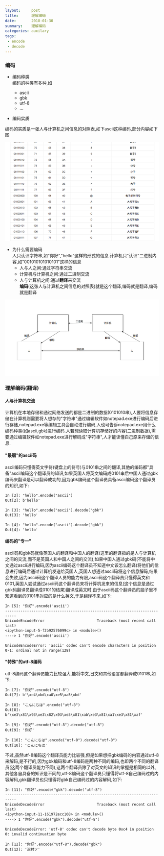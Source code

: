 ```yaml
---
layout:     post
title:      理解编码
date:       2018-01-30
summary:    理解编码
categories: auxilary
tags:
 - encode
 - decode
---
```


### 编码

+ 编码种类  
编码的种类有多种,如
    + ascii
    + gbk
    + utf-8
    + ...

+ 编码实质

编码的实质是一张人与计算机之间信息的对照表,如下ascii这种编码,部分内容如下图

![ascii码表][1]

+ 为什么需要编码  
人只认识字符串,如"你好","hello"这样的形式的信息.计算机只"认识"二进制内容,如"001010101010101"这样的信息
    + 人与人之间:通过字符串交流
    + 计算机与计算机之间:通过二进制交流
    + 人与计算机之间:通过**翻译**来交流  
    **编码**(这张人与计算机之间信息的对照表)就是这个翻译,编码就是翻译,编码就是翻译

![人机交流][2]

###  理解编码(翻译)

#### 人与计算机交流

计算机在本地存储和通过网络发送的都是二进制的数据(0101010串),人要将信息存储在计算机则需要将人想存的"字符串"通过编辑软件如notepad.exe进行编码后进行存储,notepad.exe等编辑工具会自动进行编码,人也可告诉notepad.exe用什么编码种类(如ascii,gbk)进行编码.人若想读取计算机存储好的内容(二进制数据),需要通过编辑软件如notepad.exe进行解码成"字符串",人才能读懂自己原来存储的信息.

#### "最弱"的ascii码

ascii编码只懂得英文字符(键盘上的符号)与0101串之间的翻译,其他的编码都"具备"ascii编码这个翻译员的知识,如果英国人将英文编码成0101串后中国人通过gbk编码来翻译是可以翻译成功的,因为gbk编码这个翻译员具备ascii编码这个翻译员的知识,如下:

```
In [2]: "hello".encode("ascii")
Out[2]: b'hello'

In [3]: "hello".encode("ascii").decode("gbk")
Out[3]: 'hello'

In [4]: "hello".encode("ascii").decode("gbk")
Out[4]: 'hello'
```

#### 编码的"专一"

ascii码和gbk码就像英国人的翻译和中国人的翻译(这里的翻译指的是人与计算机之间的交流,而不是英国人和中国人之间的交流),如果中国人通过gbk码(不能将中文通过ascii进行编码,因为ascii编码这个翻译员不知道中文该怎么翻译)将他们的信息进行编码后通过计算机发送给英国人,英国人想通过ascii码将这个信息解码,结果会失败,因为ascii码这个翻译人员的能力有限,ascii码这个翻译员只懂得英文和0101,英国人尝试通过ascii码这个翻译员来将计算机发来的信息(这个信息是通过gbk码翻译员翻译成0101的结果)翻译成英文时,由于ascii码这个翻译员的脑子里不知道看到的0101串对应的是什么英文,于是翻译不来,如下:

```
In [5]: "你好".encode('ascii')
---------------------------------------------------------------------------
UnicodeEncodeError                        Traceback (most recent call last)
<ipython-input-5-f2b92576099c> in <module>()
----> 1 "你好".encode('ascii')

UnicodeEncodeError: 'ascii' codec can't encode characters in position 0-1: ordinal not in range(128)
```

####  "特殊"的utf-8编码

utf-8编码这个翻译员能力比较强大,能将中文,日文和其他语言都翻译成0101串,如下:

```
In [7]: "你好".encode("utf-8")
Out[7]: b'\xe4\xbd\xa0\xe5\xa5\xbd'

In [8]: "こんにちは".encode("utf-8")
Out[8]: b'\xe3\x81\x93\xe3\x82\x93\xe3\x81\xab\xe3\x81\xa1\xe3\x81\xaf'

In [9]: "你好".encode("utf-8").decode("utf-8")
Out[9]: '你好'

In [10]: "こんにちは".encode("utf-8").decode("utf-8")
Out[10]: 'こんにちは'
```

不过,虽然utf-8编码这个翻译员能力比较强,但是如果想把gbk编码的内容通过utf-8来解码,是不行的,因为gbk编码和utf-8编码是两种不同的编码,也即两个不同的翻译员(这两个翻译员能力不同),这两个翻译员除了对英文的知识的掌握是相同的以外,其他各自具备的知识是不同的,utf-8编码这个翻译员只懂得将utf-8自己编码过的内容解码,gbk翻译员也只懂得将gbk自己编码过的内容解码,如下:

```
In [11]: "你好".encode("gbk").decode("utf-8")
---------------------------------------------------------------------------
UnicodeDecodeError                        Traceback (most recent call last)
<ipython-input-11-161972ecc108> in <module>()
----> 1 "你好".encode("gbk").decode("utf-8")

UnicodeDecodeError: 'utf-8' codec can't decode byte 0xc4 in position 0: invalid continuation byte

In [12]: "你好".encode("utf-8").decode("gbk")
Out[12]: '浣犲ソ'
```

[1]: https://raw.githubusercontent.com/3xp10it/pic/master/ascii码表.png
[2]: https://raw.githubusercontent.com/3xp10it/pic/master/人机交流.png
